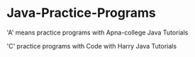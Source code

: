 # Java-Practice-Programs
'A' means practice programs with Apna-college Java Tutorials

'C' practice programs with Code with Harry Java Tutorials
